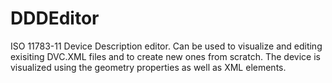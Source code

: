 # DDDEditor
ISO 11783-11 Device Description editor. 
Can be used to visualize and editing exisiting DVC.XML files and to create new ones from scratch.
The device is visualized using the geometry properties as well as XML elements.
